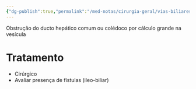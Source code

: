 ```yaml
---
{"dg-publish":true,"permalink":"/med-notas/cirurgia-geral/vias-biliares/sindrome-de-mirizzi/"}
---
```


Obstrução do ducto hepático comum ou colédoco por cálculo grande na vesícula

# Tratamento 
- Cirúrgico
- Avaliar presença de fístulas (ileo-biliar)